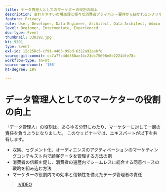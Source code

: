 ```yaml
---
title: データ管理人としてのマーケターの役割の向上
description: 変わりやすい市場原理と様々な消費者プライバシー要件から描かれるシナリオは、デジタルマーケターにとって悲観的なものになる可能性があります。 規制の適切な側面にキャンペーンを維持するため、マーケティングチームは、IT 部門の担当者がデータガバナンスプロセスを将来的に防ぐためのプロセスを合理化する必要があります。このプロセスに従うことで、消費者データの責任ある使用規則を誰もが実施できます。 責任あるデータ管理に関する主な考慮事項について、アドビと Scotiabank Digital から話を伺います。
feature: Privacy
role: User, Developer, Data Engineer, Architect, Data Architect, Admin, Leader
level: Beginner, Intermediate, Experienced
doc-type: Event
thumbnail: 338292.jpg
kt: 9301
type: Event
exl-id: 12c258c5-cf91-4403-99bd-6322a92aabfe
source-git-commit: cc7a77c4dd380ae1bc23dc75608e8e2224dfe78c
workflow-type: tm+mt
source-wordcount: '156'
ht-degree: 18%

---
```


# データ管理人としてのマーケターの役割の向上

「データ管理人」の役割は、あらゆる分野にわたり、マーケターに対して一層の責任を負うようになりました。 このウェビナーでは、エキスパートが以下を共有します。

* 収集、セグメント化、オーディエンスのアクティベーションのマーケティングコンテキスト内で顧客データを管理する方法の例
* 消費者の信頼を促し、消費者の遍歴内でシームレスに統合する同意ベースの戦略を組み込む方法
* マーケターの役割内での効率と信頼性を備えたデータ管理者の責任

>[!VIDEO](https://video.tv.adobe.com/v/338292/?quality=12&learn=on)
